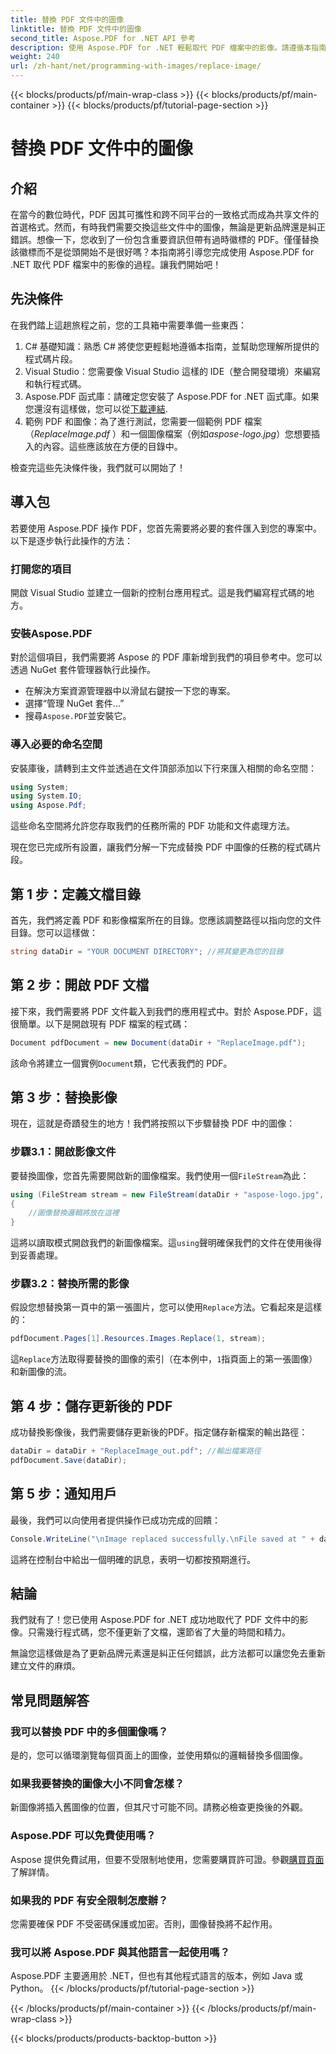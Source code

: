 ```yaml
---
title: 替換 PDF 文件中的圖像
linktitle: 替換 PDF 文件中的圖像
second_title: Aspose.PDF for .NET API 參考
description: 使用 Aspose.PDF for .NET 輕鬆取代 PDF 檔案中的影像。請遵循本指南的逐步說明並增強您的 PDF 管理技能。
weight: 240
url: /zh-hant/net/programming-with-images/replace-image/
---
```


{{< blocks/products/pf/main-wrap-class >}}
{{< blocks/products/pf/main-container >}}
{{< blocks/products/pf/tutorial-page-section >}}

# 替換 PDF 文件中的圖像

## 介紹

在當今的數位時代，PDF 因其可攜性和跨不同平台的一致格式而成為共享文件的首選格式。然而，有時我們需要交換這些文件中的圖像，無論是更新品牌還是糾正錯誤。想像一下，您收到了一份包含重要資訊但帶有過時徽標的 PDF。僅僅替換該徽標而不是從頭開始不是很好嗎？本指南將引導您完成使用 Aspose.PDF for .NET 取代 PDF 檔案中的影像的過程。讓我們開始吧！

## 先決條件

在我們踏上這趟旅程之前，您的工具箱中需要準備一些東西：

1. C# 基礎知識：熟悉 C# 將使您更輕鬆地遵循本指南，並幫助您理解所提供的程式碼片段。
2. Visual Studio：您需要像 Visual Studio 這樣的 IDE（整合開發環境）來編寫和執行程式碼。
3.  Aspose.PDF 函式庫：請確定您安裝了 Aspose.PDF for .NET 函式庫。如果您還沒有這樣做，您可以從[下載連結](https://releases.aspose.com/pdf/net/).
4. 範例 PDF 和圖像：為了進行測試，您需要一個範例 PDF 檔案（*ReplaceImage.pdf* ）和一個圖像檔案（例如*aspose-logo.jpg*）您想要插入的內容。這些應該放在方便的目錄中。

檢查完這些先決條件後，我們就可以開始了！ 

## 導入包

若要使用 Aspose.PDF 操作 PDF，您首先需要將必要的套件匯入到您的專案中。以下是逐步執行此操作的方法：

### 打開您的項目

開啟 Visual Studio 並建立一個新的控制台應用程式。這是我們編寫程式碼的地方。

### 安裝Aspose.PDF

對於這個項目，我們需要將 Aspose 的 PDF 庫新增到我們的項目參考中。您可以透過 NuGet 套件管理器執行此操作。 

- 在解決方案資源管理器中以滑鼠右鍵按一下您的專案。
- 選擇“管理 NuGet 套件...”
- 搜尋`Aspose.PDF`並安裝它。

### 導入必要的命名空間 

安裝庫後，請轉到主文件並透過在文件頂部添加以下行來匯入相關的命名空間：

```csharp
using System;
using System.IO;
using Aspose.Pdf;
```

這些命名空間將允許您存取我們的任務所需的 PDF 功能和文件處理方法。

現在您已完成所有設置，讓我們分解一下完成替換 PDF 中圖像的任務的程式碼片段。 

## 第 1 步：定義文檔目錄

首先，我們將定義 PDF 和影像檔案所在的目錄。您應該調整路徑以指向您的文件目錄。您可以這樣做：

```csharp
string dataDir = "YOUR DOCUMENT DIRECTORY"; //將其變更為您的目錄
```

## 第 2 步：開啟 PDF 文檔

接下來，我們需要將 PDF 文件載入到我們的應用程式中。對於 Aspose.PDF，這很簡單。以下是開啟現有 PDF 檔案的程式碼：

```csharp
Document pdfDocument = new Document(dataDir + "ReplaceImage.pdf");
```

該命令將建立一個實例`Document`類，它代表我們的 PDF。

## 第 3 步：替換影像

現在，這就是奇蹟發生的地方！我們將按照以下步驟替換 PDF 中的圖像：

### 步驟3.1：開啟影像文件

要替換圖像，您首先需要開啟新的圖像檔案。我們使用一個`FileStream`為此：

```csharp
using (FileStream stream = new FileStream(dataDir + "aspose-logo.jpg", FileMode.Open))
{
    //圖像替換邏輯將放在這裡
}
```

這將以讀取模式開啟我們的新圖像檔案。這`using`聲明確保我們的文件在使用後得到妥善處理。

### 步驟3.2：替換所需的影像

假設您想替換第一頁中的第一張圖片，您可以使用`Replace`方法。它看起來是這樣的：

```csharp
pdfDocument.Pages[1].Resources.Images.Replace(1, stream);
```

這`Replace`方法取得要替換的圖像的索引（在本例中，`1`指頁面上的第一張圖像）和新圖像的流。

## 第 4 步：儲存更新後的 PDF

成功替換影像後，我們需要儲存更新後的PDF。指定儲存新檔案的輸出路徑：

```csharp
dataDir = dataDir + "ReplaceImage_out.pdf"; //輸出檔案路徑
pdfDocument.Save(dataDir);
```

## 第 5 步：通知用戶

最後，我們可以向使用者提供操作已成功完成的回饋：

```csharp
Console.WriteLine("\nImage replaced successfully.\nFile saved at " + dataDir);
```

這將在控制台中給出一個明確的訊息，表明一切都按預期進行。

## 結論

我們就有了！您已使用 Aspose.PDF for .NET 成功地取代了 PDF 文件中的影像。只需幾行程式碼，您不僅更新了文檔，還節省了大量的時間和精力。 

無論您這樣做是為了更新品牌元素還是糾正任何錯誤，此方法都可以讓您免去重新建立文件的麻煩。

## 常見問題解答

### 我可以替換 PDF 中的多個圖像嗎？
是的，您可以循環瀏覽每個頁面上的圖像，並使用類似的邏輯替換多個圖像。

### 如果我要替換的圖像大小不同會怎樣？
新圖像將插入舊圖像的位置，但其尺寸可能不同。請務必檢查更換後的外觀。

### Aspose.PDF 可以免費使用嗎？
 Aspose 提供免費試用，但要不受限制地使用，您需要購買許可證。參觀[購買頁面](https://purchase.aspose.com/buy)了解詳情。

### 如果我的 PDF 有安全限制怎麼辦？
您需要確保 PDF 不受密碼保護或加密。否則，圖像替換將不起作用。

### 我可以將 Aspose.PDF 與其他語言一起使用嗎？
Aspose.PDF 主要適用於 .NET，但也有其他程式語言的版本，例如 Java 或 Python。
{{< /blocks/products/pf/tutorial-page-section >}}

{{< /blocks/products/pf/main-container >}}
{{< /blocks/products/pf/main-wrap-class >}}

{{< blocks/products/products-backtop-button >}}
